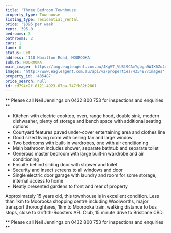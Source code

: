 ```yaml
---
title: 'Three Bedroom Townhouse'
property_type: Townhouse
listing_type: residential_rental
price: '$395 per week'
rent: '395.0'
bedrooms: 3
bathrooms: 2
cars: 1
land: 0
status: Let
address: '118 Hamilton Road, MOOROOKA'
suburb: MOOROOKA
main_image: 'https://img.eagleagent.com.au/JKgVT_VUSt9CAmYgbga9WIX6Zu4=/1280x854/smart/https://s3-us-west-2.amazonaws.com/eagleagent-orig/images/6824851/421762514-image-M.jpg'
images: 'http://www.eagleagent.com.au/api/v2/properties/435487/images'
property_id: '435487'
price_search: null
id: cd794c2f-8121-4923-87ba-747fb82b2801
---
```

** Please call Neil Jennings on 0432 800 753 for inspections and enquiries **

*  Kitchen with electric cooktop, oven, range hood, double sink, modern dishwasher, plenty of storage and bench space with additional seating options
*  Courtyard features paved under-cover entertaining area and clothes line
*  Good sized living room with ceiling fan and large window
*  Two bedrooms with built-in wardrobes, one with air conditioning
*  Main bathroom includes shower, separate bathtub and separate toilet
*  Generous master bedroom with large built-in wardrobe and air conditioning
*  Ensuite behind sliding door with shower and toilet
*  Security and insect screens to all windows and door
*  Single electric door garage with laundry and room for some storage, internal access to home
*  Neatly presented gardens to front and rear of property

Approximately 15 years old, this townhouse is in excellent condition. Less than 1km to Moorooka shopping centre including Woolworths, major transport thoroughfares, 1km to Moorooka train, walking distance to bus stops, close to Griffith-Roosters AFL Club, 15 minute drive to Brisbane CBD.

** Please call Neil Jennings on 0432 800 753 for inspections and enquiries **
